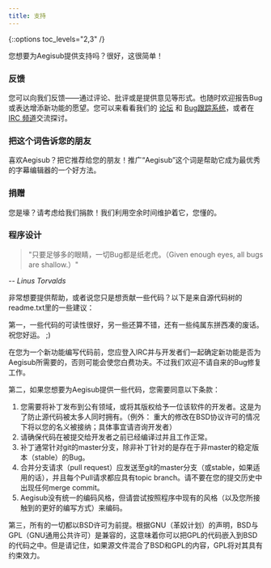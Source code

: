```yaml
---
title: 支持
---
```


{::options toc_levels="2,3" /}

您想要为Aegisub提供支持吗？很好，这很简单！

### 反馈 ###

您可以向我们反馈——通过评论、批评或是提供意见等形式。也随时欢迎报告Bug或表达增添新功能的愿望。您可以来看看我们的
[论坛](http://forums.aegisub.org) 和 [Bug跟踪系统](http://devel.aegisub.org/)，或者在[IRC
频道](irc://irc.rizon.net/aegisub)交流探讨。

### 把这个词告诉您的朋友 ###

喜欢Aegisub？把它推荐给您的朋友！推广“Aegisub”这个词是帮助它成为最优秀的字幕编辑器的一个好方法。

### 捐赠 ###

您是壕？请考虑给我们捐款！我们利用空余时间维护着它，您懂的。

### 程序设计 ###

> "只要足够多的眼睛，一切Bug都是纸老虎。（Given enough eyes, all bugs are shallow.）"

_-- Linus Torvalds_

非常想要提供帮助，或者说您只是想贡献一些代码？以下是来自源代码树的readme.txt里的一些建议：

第一，一些代码的可读性很好，另一些还算不错，还有一些纯属东拼西凑的废话。祝您好运。 ;)

在您为一个新功能编写代码前，您应登入IRC并与开发者们一起确定新功能是否为Aegisub所需要的，否则可能会使您白费功夫。不过我们欢迎不请自来的Bug修复工作。

第二，如果您想要为Aegisub提供一些代码，您需要同意以下条款：

1. 您需要将补丁发布到公有领域，或将其版权给予一位该软件的开发者。这是为了防止源代码被太多人同时拥有。（例外： 重大的修改在BSD协议许可的情况下将以您的名义被接纳；具体事宜请咨询开发者）
1.  请确保代码在被提交给开发者之前已经编译过并且工作正常。
1.  补丁通常针对git的master分支，除非补丁针对的是存在于非master的稳定版本（stable）的Bug。
1.  合并分支请求（pull request）应发送至git的master分支（或stable，如果适用的话），并且每个Pull请求都应具有topic branch。请不要在您的提交历史中出现任何merge commit。
1.  Aegisub没有统一的编码风格，但请尝试按照程序中现有的风格（以及您所接触到的更好的编写方式）来编码。

第三，所有的一切都以BSD许可为前提。根据GNU（革奴计划）的声明，BSD与GPL（GNU通用公共许可）是兼容的，这意味着你可以把GPL的代码嵌入到BSD的代码之中。但是请记住，如果源文件混合了BSD和GPL的内容，GPL将对其具有约束效力。

